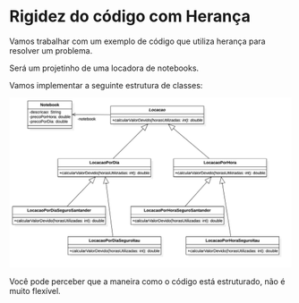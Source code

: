 # Rigidez do código com Herança

Vamos trabalhar com um exemplo de código que utiliza herança para resolver um problema.

Será um projetinho de uma locadora de notebooks.

Vamos implementar a seguinte estrutura de classes:

![Estrutura de classes](./diagrama-de-classes.png)

Você pode perceber que a maneira como o código está estruturado, não é muito flexível.